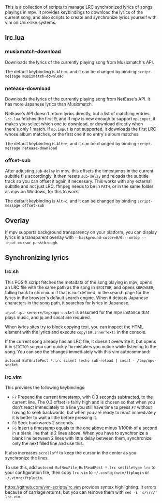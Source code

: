 This is a collection of scripts to manage LRC synchronized lyrics of songs playings in mpv. It provides keybindings to download the lyrics of the current song, and also scripts to create and synchronize lyrics yourself with vim on Unix-like systems.

## lrc.lua

### musixmatch-download

Downloads the lyrics of the currently playing song from Musixmatch's API.

The default keybinding is `Alt+m`, and it can be changed by binding `script-message musixmatch-download`

### netease-download

Downloads the lyrics of the currently playing song from NetEase's API. It has more Japanese lyrics than Musixmatch.

NetEase's API doesn't return lyrics directly, but a list of matching entries. `lrc.lua` fetches the first 9, and if mpv is new enough to support `mp.input`, it makes you select which one to download, or download directly when there's only 1 match. If `mp.input` is not supported, it downloads the first LRC whose album matches, or the first one if no entry's album matches.

The default keybinding is `Alt+n`, and it can be changed by binding `script-message netease-download`

### offset-sub

After adjusting `sub-delay` in mpv, this offsets the timestamps in the current subtitle file accordingly. It then resets `sub-delay` and reloads the subtitle track so you can offset it again if necessary. This works with any external subtitle and not just LRC. ffmpeg needs to be in `PATH`, or in the same folder as mpv on Windows, for this to work.

The default keybinding is `Alt+o`, and it can be changed by binding `script-message offset-sub`

## Overlay

If mpv supports background transparency on your platform, you can display lyrics in a transparent overlay with `--background-color=0/0 --ontop --input-cursor-passthrough`.

## Synchronizing lyrics

### lrc.sh

This POSIX script fetches the metadata of the song playing in mpv, opens an LRC file with the same path as the song in `$EDITOR`, and opens `$BROWSER`, falling back to chromium if that is not defined, in the search page for the lyrics in the browser's default search engine. When it detects Japanese characters in the song path, it searches for lyrics in Japanese.

`input-ipc-server=/tmp/mpv-socket` is assumed for the mpv instance that plays music, and jq and socat are required.

When lyrics sites try to block copying text, you can inspect the HTML element with the lyrics and execute `copy($0.innerText)` in the console.

If the current song already has an LRC file, it doesn't overwrite it, but opens it in `$EDITOR` so you can quickly fix mistakes you notice while listening to the song. You can see the changes immediately with this vim autocommand:

```vim
autocmd BufWritePost *.lrc silent !echo sub-reload | socat - /tmp/mpv-socket
```

### lrc.vim

This provides the following keybindings:

* `F7` Prepend the current timestamp, with 0.3 seconds subtracted, to the current line. The 0.3 offset is fairly high and is chosen so that when you don't react immediately to a line you still have time to press `F7` without having to seek backwards, but when you are ready to react immediately it is better to wait a little before pressing it.
* `F8` Seek backwards 2 seconds.
* `F6` Insert a timestamp equals to the one above minus 1/100th of a second in a blank line that is 2 lines above. When you have to synchronize a blank line between 2 lines with little delay between them, synchronize only the next filled line and use this.

It also increases `scrolloff` to keep the cursor in the center as you synchronize the lines.

To use this, add `autocmd BufNewFile,BufReadPost *.lrc setfiletype lrc` to your configuration file, then copy `lrc.vim` to `~/.config/nvim/ftplugin` or `~/.vimrc/ftplugin`.

https://github.com/vim-scripts/lrc.vim provides syntax highlighting. It errors because of carriage returns, but you can remove them with `sed -i 's/\r//' lrc.vim`
